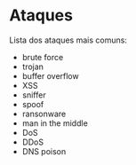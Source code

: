 # Ataques

Lista dos ataques mais comuns:

- brute force
- trojan
- buffer overflow
- XSS
- sniffer
- spoof
- ransonware
- man in the middle
- DoS
- DDoS
- DNS poison
